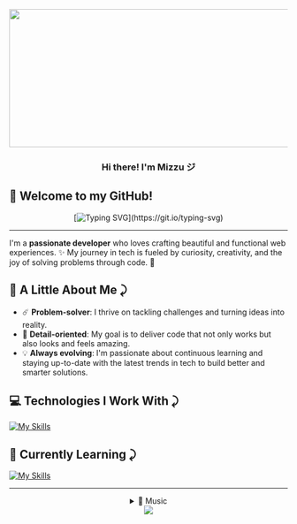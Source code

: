 

<div align="center">
  <img align="center" width="600px" height="250px" src="https://i.imgur.com/n9DlGQw.gif"/>
<h3 align="center">Hi there! I'm Mizzu ジ</h3>
</div>

👋 Welcome to my GitHub!
---

<div align="center">
  
[![Typing SVG](https://readme-typing-svg.demolab.com?font=JetBrains&size=17&pause=400&color=8283FF&center=true&vCenter=true&random=false&width=435&lines=%E2%98%84%EF%B8%8F+Transforming+ideas+into+reality...;%E2%98%95+Code%2C+coffee+and+passion...;%F0%9F%8E%A7+Coding+to+the+rhythm+of+music...;%F0%9F%8E%B5+Where+notes+become+bits...;%F0%9F%8E%B6+And+melodies+become+algorithms...)](https://git.io/typing-svg)

</div>

---
I'm a **passionate developer** who loves crafting beautiful and functional web experiences. ✨ My journey in tech is fueled by curiosity, creativity, and the joy of solving problems through code. 🚀  


🌟 A Little About Me ⤸
---
- ☄️ **Problem-solver**: I thrive on tackling challenges and turning ideas into reality.
- 🎯 **Detail-oriented**: My goal is to deliver code that not only works but also looks and feels amazing.  
- 💡 **Always evolving**: I'm passionate about continuous learning and staying up-to-date with the latest trends in tech to build better and smarter solutions. 

💻 Technologies I Work With ⤸
---
<div>
  
 [![My Skills](https://skillicons.dev/icons?i=html,css,bootstrap,python,js,tailwind)](https://skillicons.dev)
</div>

🌱 Currently Learning ⤸
---
<div>

 [![My Skills](https://skillicons.dev/icons?i=nodejs,express,react)](https://skillicons.dev)
</div>

---
<div align="center">
<details align="center">
  <summary>🎵 Music</summary>
  
![Alt text](https://spotify-recently-played-readme.vercel.app/api?user=31t5ldnl22dk6cziqtedriwbgera)
</details>
</div>

<div align="center">
  <img src="https://visitor-badge.laobi.icu/badge?page_id=mizzu-u&left_color=indigo&right_color=slategray"  />
</div>
